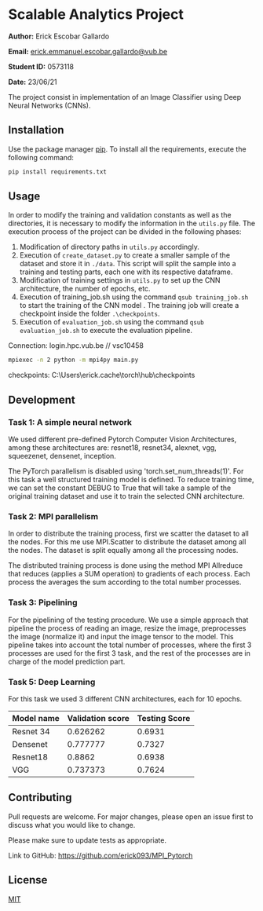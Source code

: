 # Scalable Analytics Project
**Author:** Erick Escobar Gallardo

**Email:** erick.emmanuel.escobar.gallardo@vub.be

**Student ID:** 0573118

**Date:** 23/06/21



The project consist in implementation of an Image Classifier using Deep Neural Networks (CNNs).



## Installation

Use the package manager [pip](https://pip.pypa.io/en/stable/).
To install all the requirements, execute the following command:

```bash
pip install requirements.txt
```

## Usage
In order to modify the training and validation constants as well as the directories, it is necessary to modify the 
information in the `utils.py` file. The execution process of the project can be divided in the following phases:
1. Modification of directory paths in `utils.py` accordingly.
2. Execution of `create_dataset.py` to create a smaller sample of the dataset and store it in `./data`.
   This script will split the sample into a training and testing parts, each one with its respective dataframe.
3. Modification of training settings in `utils.py` to set up the CNN architecture, the number of epochs, etc.
4. Execution of training_job.sh using the command `qsub training_job.sh` to start the training of the CNN model
   . The training job will create a checkpoint inside the folder `.\checkpoints`.
5. Execution of `evaluation_job.sh` using the command `qsub evaluation_job.sh` to execute the evaluation pipeline.

    


Connection:
login.hpc.vub.be // vsc10458


```bash
mpiexec -n 2 python -m mpi4py main.py
```
checkpoints: C:\Users\erick\.cache\torch\hub\checkpoints
## Development

### Task 1: A simple neural network
We used different pre-defined Pytorch Computer Vision Architectures, among these architectures
are: resnet18, resnet34, alexnet, vgg, squeezenet, densenet, inception.

The PyTorch parallelism is disabled using 'torch.set_num_threads(1)'. For this task a well structured training
model is defined. To reduce training time, we can set the constant DEBUG to True that will take a sample of the original
training dataset and use it to train the selected CNN architecture.

### Task 2: MPI parallelism
In order to distribute the training process, first we scatter the dataset to all the nodes. For this
me use MPI.Scatter to distribute the dataset among all the nodes. The dataset is split equally among all the 
processing nodes.

The distributed training process is done using the method MPI Allreduce that reduces (applies a SUM operation)
to gradients of each process. Each process the averages the sum according to the total number processes.

### Task 3: Pipelining
For the pipelining of the testing procedure. We use a simple approach that pipeline the process of reading an image,
resize the image, preprocesses the image (normalize it) and input the image tensor to the model. This pipeline takes into
account the total number of processes, where the first 3 processes are used for the first 3 task, and the rest of the processes
are in charge of the model prediction part.
### Task 5: Deep Learning
For this task we used 3 different CNN architectures, each for 10 epochs.
<table>
<thead>
  <tr>
    <th>Model name</th>
    <th>Validation score</th>
    <th>Testing Score</th>
  </tr>
</thead>
<tbody>
  <tr>
    <td>Resnet 34</td>
    <td>0.626262</td>
    <td>0.6931</td>
  </tr>
  <tr>
    <td>Densenet</td>
    <td>0.777777</td>
    <td>0.7327</td>
  </tr>
  <tr>
    <td>Resnet18</td>
    <td>0.8862</td>
    <td>0.6938</td>
  </tr>
  <tr>
    <td>VGG</td>
    <td>0.737373</td>
    <td>0.7624</td>
  </tr>
</tbody>
</table>

## Contributing
Pull requests are welcome. For major changes, please open an issue first to discuss what you would like to change.

Please make sure to update tests as appropriate.

Link to GitHub: https://github.com/erick093/MPI_Pytorch
## License
[MIT](https://choosealicense.com/licenses/mit/)